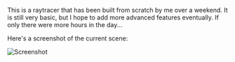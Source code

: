 This is a raytracer that has been built from scratch by me over a weekend. It is still very basic,
but I hope to add more advanced features eventually. If only there were more hours in the day...

Here's a screenshot of the current scene:

![Screenshot](https://raw.github.com/tjlevine/Raytracer/master/screenshot.png)
